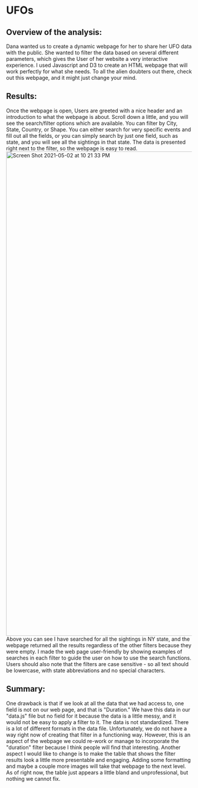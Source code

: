 # UFOs

## Overview of the analysis:
Dana wanted us to create a dynamic webpage for her to share her UFO data with the public. She wanted to filter the data based on several different parameters, which gives the User of her website a very interactive experience. I used Javascript and D3 to create an HTML webpage that will work perfectly for what she needs. To all the alien doubters out there, check out this webpage, and it might just change your mind. 


## Results:
Once the webpage is open, Users are greeted with a nice header and an introduction to what the webpage is about. Scroll down a little, and you will see the search/filter options which are available. You can filter by City, State, Country, or Shape. You can either search for very specific events and fill out all the fields, or you can simply search by just one field, such as state, and you will see all the sightings in that state. The data is presented right next to the filter, so the webpage is easy to read. 
<img width="1310" alt="Screen Shot 2021-05-02 at 10 21 33 PM" src="https://user-images.githubusercontent.com/75695931/116836517-cabfa980-ab94-11eb-884b-deaba673c293.png">
Above you can see I have searched for all the sightings in NY state, and the webpage returned all the results regardless of the other filters because they were empty. I made the web page user-friendly by showing examples of searches in each filter to guide the user on how to use the search functions. Users should also note that the filters are case sensitive - so all text should be lowercase, with state abbreviations and no special characters.

## Summary:
One drawback is that if we look at all the data that we had access to, one field is not on our web page, and that is "Duration." We have this data in our "data.js" file but no field for it because the data is a little messy, and it would not be easy to apply a filter to it. The data is not standardized. There is a lot of different formats in the data file. Unfortunately, we do not have a way right now of creating that filter in a functioning way. However, this is an aspect of the webpage we could re-work or manage to incorporate the "duration" filter because I think people will find that interesting. Another aspect I would like to change is to make the table that shows the filter results look a little more presentable and engaging. Adding some formatting and maybe a couple more images will take that webpage to the next level. As of right now, the table just appears a little bland and unprofessional, but nothing we cannot fix. 
